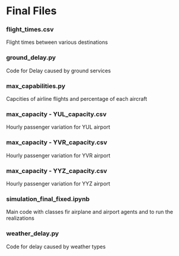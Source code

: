 # Final Files


### flight_times.csv
Flight times between various destinations

### ground_delay.py
Code for Delay caused by ground services

### max_capabilities.py
Capcities of airline flights and percentage of each aircraft

### max_capacity - YUL_capacity.csv
Hourly passenger variation for YUL airport

### max_capacity - YVR_capacity.csv
Hourly passenger variation for YVR airport

### max_capacity - YYZ_capacity.csv
Hourly passenger variation for YYZ airport

### simulation_final_fixed.ipynb
Main code with classes fir airplane and airport agents and to run the realizations

### weather_delay.py
Code for delay caused by weather types
